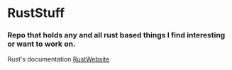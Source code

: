 # RustStuff
### Repo that holds any and all rust based things I find interesting or want to work on.


Rust's documentation [RustWebsite](https://doc.rust-lang.org/book/title-page.html)
